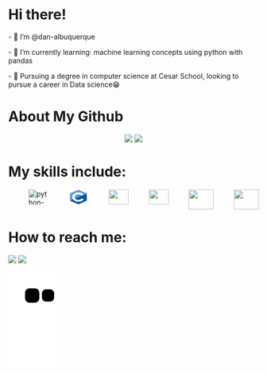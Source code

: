 # Hi there!

<p>- 👋 I’m @dan-albuquerque</p>
<p>- 🌱 I’m currently learning: machine learning concepts using python with pandas </p>
<p>- 🚀 Pursuing a degree in computer science at Cesar School, looking to pursue a career in Data science😁 </p>

# About My Github
<div align="center">
   <img height="150em" src="https://github-readme-stats.vercel.app/api?username=dan-albuquerque&show_icons=true&theme=dark&include_all_commits=true&count_private=true"/>
   <img height="150em" src="https://github-readme-stats.vercel.app/api/top-langs/?username=dan-albuquerque&layout=compact&langs_count=7&theme=dark"/>
</div>

  
# My skills include:

<div style="display: flex; justify-content: space-between;"> <br>
  <img align="center" height="30" width="40" alt="python-icon" src= https://raw.githubusercontent.com/Thomas-George-T/Thomas-George-T/master/assets/python.svg>
  <img align="center" height="30" width="40" alt="c-icon" src="https://raw.githubusercontent.com/devicons/devicon/master/icons/c/c-original.svg">
  <img align="center" height="30" width="40" src="https://cdn.jsdelivr.net/gh/devicons/devicon/icons/django/django-plain.svg" />
  <img align="center" height="30" width="40" src="https://cdn.jsdelivr.net/gh/devicons/devicon/icons/git/git-plain.svg" />
  <img align="center" height="40" width="50" src="https://cdn.jsdelivr.net/gh/devicons/devicon@latest/icons/pandas/pandas-original.svg" />
  <img align="center" height="40" width="50" src="https://cdn.jsdelivr.net/gh/devicons/devicon@latest/icons/mysql/mysql-original-wordmark.svg" />

          
</div>

  
# How to reach me:
<div> 
    <a href = "mailto:daniloalbuquerquemelo@gmail.com"><img src="https://img.shields.io/badge/Gmail-D14836?style=for-the-badge&logo=gmail&logoColor=white" target="_blank"></a>
  <a href= "https://www.linkedin.com/in/danilo-melo-196494248/" target="_blank"><img src="https://img.shields.io/badge/-LinkedIn-%230077B5?style=for-the-badge&logo=linkedin&logoColor=white" target="_blank"></a> 
</div> 

  ![Snake animation](https://github.com/dan-albuquerque/dan-albuquerque/blob/output/github-contribution-grid-snake.svg)
